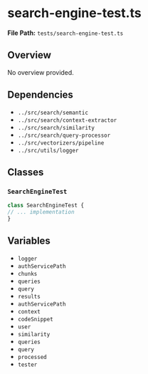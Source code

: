 # search-engine-test.ts

**File Path:** `tests/search-engine-test.ts`

## Overview

No overview provided.

## Dependencies

- `../src/search/semantic`
- `../src/search/context-extractor`
- `../src/search/similarity`
- `../src/search/query-processor`
- `../src/vectorizers/pipeline`
- `../src/utils/logger`

## Classes

### `SearchEngineTest`

```typescript
class SearchEngineTest {
// ... implementation
}
```

## Variables

- `logger`
- `authServicePath`
- `chunks`
- `queries`
- `query`
- `results`
- `authServicePath`
- `context`
- `codeSnippet`
- `user`
- `similarity`
- `queries`
- `query`
- `processed`
- `tester`

